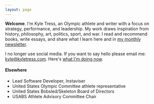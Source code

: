 ```yaml
---
layout: page
---
```


**Welcome**. I'm Kyle Tress, an Olympic athlete and writer with a focus on strategy, performance, and leadership. My work draws inspiration from history, philosophy, art, politics, sport, and war. I read and recommend books, write essays, and share what I learn here and in [my monthly newsletter](/newsletter).

I no longer use social media. If you want to say hello please email me: [kyle@kyletress.com](mailto:kyle@kyletress.com). Here's [what I'm doing now](/now).

#### Elsewhere

- Lead Software Developer, Instaviser
- United States Olympic Committee athlete representative
- United States Bobsled/Skeleton Board of Directors
- USABS Athlete Advisory Committee Chair
